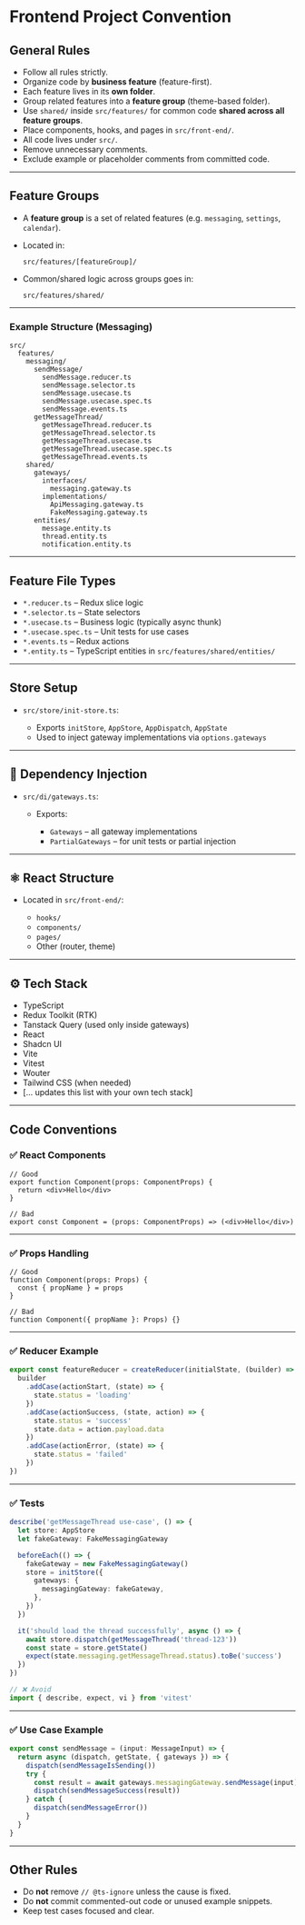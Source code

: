 
# Frontend Project Convention

## General Rules

* Follow all rules strictly.
* Organize code by **business feature** (feature-first).
* Each feature lives in its **own folder**.
* Group related features into a **feature group** (theme-based folder).
* Use `shared/` inside `src/features/` for common code **shared across all feature groups**.
* Place components, hooks, and pages in `src/front-end/`.
* All code lives under `src/`.
* Remove unnecessary comments.
* Exclude example or placeholder comments from committed code.

---

## Feature Groups

* A **feature group** is a set of related features (e.g. `messaging`, `settings`, `calendar`).
* Located in:

  ```
  src/features/[featureGroup]/
  ```
* Common/shared logic across groups goes in:

  ```
  src/features/shared/
  ```

---

### Example Structure (Messaging)

```
src/
  features/
    messaging/
      sendMessage/
        sendMessage.reducer.ts
        sendMessage.selector.ts
        sendMessage.usecase.ts
        sendMessage.usecase.spec.ts
        sendMessage.events.ts
      getMessageThread/
        getMessageThread.reducer.ts
        getMessageThread.selector.ts
        getMessageThread.usecase.ts
        getMessageThread.usecase.spec.ts
        getMessageThread.events.ts
    shared/
      gateways/
        interfaces/
          messaging.gateway.ts
        implementations/
          ApiMessaging.gateway.ts
          FakeMessaging.gateway.ts
      entities/
        message.entity.ts
        thread.entity.ts
        notification.entity.ts
```

---

## Feature File Types

* `*.reducer.ts` – Redux slice logic
* `*.selector.ts` – State selectors
* `*.usecase.ts` – Business logic (typically async thunk)
* `*.usecase.spec.ts` – Unit tests for use cases
* `*.events.ts` – Redux actions
* `*.entity.ts` – TypeScript entities in `src/features/shared/entities/`

---

## Store Setup

* `src/store/init-store.ts`:

  * Exports `initStore`, `AppStore`, `AppDispatch`, `AppState`
  * Used to inject gateway implementations via `options.gateways`

---

## 🔌 Dependency Injection

* `src/di/gateways.ts`:

  * Exports:

    * `Gateways` – all gateway implementations
    * `PartialGateways` – for unit tests or partial injection

---

## ⚛️ React Structure

* Located in `src/front-end/`:

  * `hooks/`
  * `components/`
  * `pages/`
  * Other (router, theme)

---

## ⚙️ Tech Stack

* TypeScript
* Redux Toolkit (RTK)
* Tanstack Query (used only inside gateways)
* React
* Shadcn UI
* Vite
* Vitest
* Wouter
* Tailwind CSS (when needed)
* [... updates this list with your own tech stack]

---

## Code Conventions

### ✅ React Components

```tsx
// Good
export function Component(props: ComponentProps) {
  return <div>Hello</div>
}

// Bad
export const Component = (props: ComponentProps) => (<div>Hello</div>)
```

---

### ✅ Props Handling

```tsx
// Good
function Component(props: Props) {
  const { propName } = props
}

// Bad
function Component({ propName }: Props) {}
```

---

### ✅ Reducer Example

```ts
export const featureReducer = createReducer(initialState, (builder) => {
  builder
    .addCase(actionStart, (state) => {
      state.status = 'loading'
    })
    .addCase(actionSuccess, (state, action) => {
      state.status = 'success'
      state.data = action.payload.data
    })
    .addCase(actionError, (state) => {
      state.status = 'failed'
    })
})
```

---

### ✅ Tests

```ts
describe('getMessageThread use-case', () => {
  let store: AppStore
  let fakeGateway: FakeMessagingGateway

  beforeEach(() => {
    fakeGateway = new FakeMessagingGateway()
    store = initStore({
      gateways: {
        messagingGateway: fakeGateway,
      },
    })
  })

  it('should load the thread successfully', async () => {
    await store.dispatch(getMessageThread('thread-123'))
    const state = store.getState()
    expect(state.messaging.getMessageThread.status).toBe('success')
  })
})
```

```ts
// ❌ Avoid
import { describe, expect, vi } from 'vitest'
```

---

### ✅ Use Case Example

```ts
export const sendMessage = (input: MessageInput) => {
  return async (dispatch, getState, { gateways }) => {
    dispatch(sendMessageIsSending())
    try {
      const result = await gateways.messagingGateway.sendMessage(input)
      dispatch(sendMessageSuccess(result))
    } catch {
      dispatch(sendMessageError())
    }
  }
}
```

---

## Other Rules

* Do **not** remove `// @ts-ignore` unless the cause is fixed.
* Do **not** commit commented-out code or unused example snippets.
* Keep test cases focused and clear.


